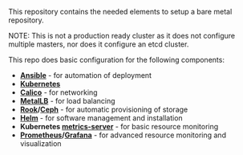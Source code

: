 This repository contains the needed elements to setup a bare metal repository.

NOTE: This is not a production ready cluster as it does not configure multiple masters, nor does it configure an etcd cluster.

This repo does basic configuration for the following components:

- **[Ansible](https://www.ansible.com/)** - for automation of deployment
- **[Kubernetes](https://kubernetes.io/)**
- **[Calico](https://www.projectcalico.org/)** - for networking
- **[MetalLB](https://metallb.universe.tf/)** - for load balancing
- **[Rook](https://rook.io/)/[Ceph](https://ceph.io/)** - for automatic provisioning of storage
- **[Helm](https://helm.sh/)** - for software management and installation
- **Kubernetes [metrics-server](https://github.com/kubernetes-sigs/metrics-server)** - for basic resource monitoring
- **[Prometheus](https://prometheus.io/)/[Grafana](https://grafana.com/)** - for advanced resource monitoring and visualization


